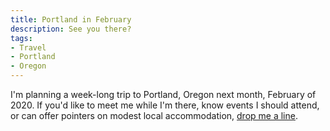 ```yaml
---
title: Portland in February
description: See you there?
tags:
- Travel
- Portland
- Oregon
---
```


I'm planning a week-long trip to Portland, Oregon next month, February of 2020.  If you'd like to meet me while I'm there, know events I should attend, or can offer pointers on modest local accommodation, [drop me a line](mailto:kyle@kemitchell.com).
